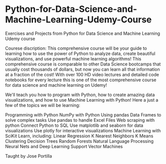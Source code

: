 # Python-for-Data-Science-and-Machine-Learning-Udemy-Course
Exercises and Projects from Python for Data Science and Machine Learning Udemy course

Courese discription: 
This comprehensive course will be your guide to learning how to use the power of Python to analyze data, create beautiful visualizations, and use powerful machine learning algorithms!
This comprehensive course is comparable to other Data Science bootcamps that usually cost thousands of dollars, but now you can learn all that information at a fraction of the cost! With over 100 HD video lectures and detailed code notebooks for every lecture this is one of the most comprehensive course for data science and machine learning on Udemy!

We'll teach you how to program with Python, how to create amazing data visualizations, and how to use Machine Learning with Python! Here a just a few of the topics we will be learning:

Programming with Python
NumPy with Python
Using pandas Data Frames to solve complex tasks
Use pandas to handle Excel Files
Web scraping with python
Connect Python to SQL
Use matplotlib and seaborn for data visualizations
Use plotly for interactive visualizations
Machine Learning with SciKit Learn, including:
Linear Regression
K Nearest Neighbors
K Means Clustering
Decision Trees
Random Forests
Natural Language Processing
Neural Nets and Deep Learning
Support Vector Machines

Taught by Jose Portilla
